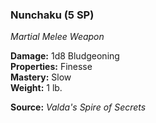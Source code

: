### Nunchaku (5 SP)
*Martial Melee Weapon*  

**Damage:** 1d8 Bludgeoning  
**Properties:** Finesse  
**Mastery:** Slow  
**Weight:** 1 lb.

**Source:** *Valda's Spire of Secrets*